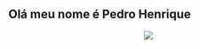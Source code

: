 ## Olá meu nome é Pedro Henrique

<div align="center">
  <a href="https://github.com/PedroHenriqueGuerra%22%3E
  <img height="180em" src="https://github-readme-stats.vercel.app/api?username=PedroHenriqueGuerra&show_icons=true&theme=dark&include_all_commits=true&count_private=true%22/%3E        
  <img height="180em" src="https://github-readme-stats.vercel.app/api/top-langs/?username=PedroHenriqueGuerra&layout=compact&langs_count=7&theme=dark%22/%3E
</div>


  <div> 

  <a href="www.linkedin.com/in/pedro-henrique-guerra-de-abreu-6029a1222/" target="_blank"><img src="https://img.shields.io/badge/-LinkedIn-%230077B5?style=for-the-badge&logo=linkedin&logoColor=white" target="_blank"></a> 
 

</div>

